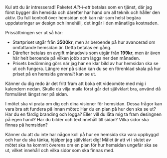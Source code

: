 Kul att du är intresserad! Paketet _Allt-i-ett_ betalas som en tjänst, där jag först bygger din hemsida och därefter har hand om all teknik och håller den aktiv. Du full kontroll över hemsidan och kan när som helst begära uppdateringar av design och innehåll, det ingår i den månatliga kostnaden.

Prissättningen ser ut så här:

- Startpriset utgår från **3500kr**, men är beroende på hur avancerad om omfattande hemsidan är. Detta betalas en gång.
- Därefter betalas en avgift månadsvis som utgår från **199kr**, men är även här helt beroende på vilken jobb som läggs ner den månaden.
- Prisets bedömning görs när jag har en klar bild av hur hemsidan ska se ut och fungera. Längre ner på sidan kan du se en förenklad skala på hur priset på en hemsida _generellt_ kan se ut.

Känner du dig redo är det fritt fram att boka ett videomöte med mig i kalendern nedan. Skulle du vilja maila först går det självklart bra, använd då formuläret längst ner på sidan.

I mötet ska vi prata om dig och dina visioner för hemsidan. Dessa frågor kan vara bra att fundera på innan mötet: Har du en plan på hur den ska se ut? Har du en färdig branding och logga? Eller vill du låta mig ta fram desingnen på egen hand? Har du bilder och textinnehåll till sidan? Vilka sidor ska finnas på hemsidan?

Känner du att du inte har någon koll på hur en hemsida ska vara uppbyggd och hur du ska tänka, hjälper jag självklart dig! Målet är att vi i slutet av mötet ska ha kommit överens om en plan för hur hemsidan ungefär ska se ut, vilket innehåll och vilka sidor som ska finnas med.
